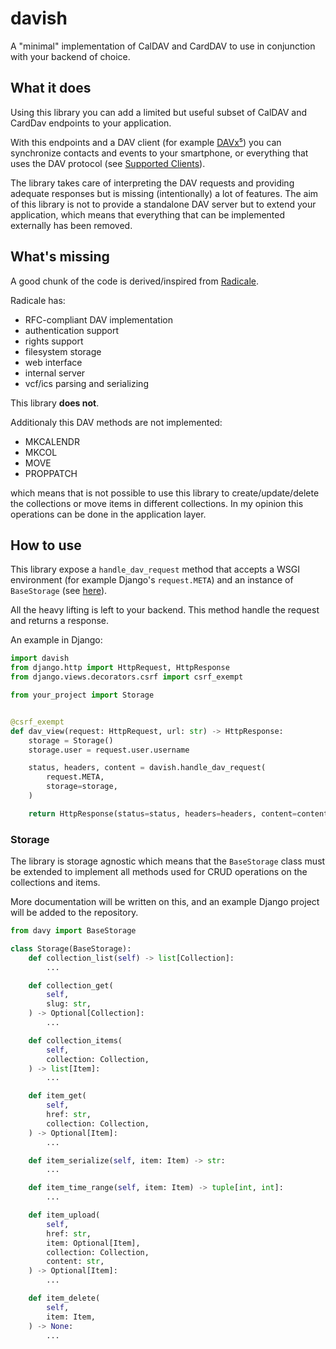 # davish

A "minimal" implementation of CalDAV and CardDAV to use in conjunction with your backend of choice.


## What it does

Using this library you can add a limited but useful subset of CalDAV and CardDav endpoints to your application.

With this endpoints and a DAV client (for example [DAVx⁵](https://www.davx5.com/)) you can synchronize contacts and events to your smartphone, or everything that uses the DAV protocol (see [Supported Clients](#supported-clients)).

The library takes care of interpreting the DAV requests and providing adequate responses but is missing (intentionally) a lot of features. 
The aim of this library is not to provide a standalone DAV server but to extend your application, which means that everything that can be implemented externally has been removed.


## What's missing

A good chunk of the code is derived/inspired from [Radicale](https://github.com/Kozea/Radicale/).

Radicale has:
 * RFC-compliant DAV implementation
 * authentication support
 * rights support
 * filesystem storage
 * web interface
 * internal server
 * vcf/ics parsing and serializing

This library **does not**.

Additionaly this DAV methods are not implemented:
 * MKCALENDR
 * MKCOL
 * MOVE
 * PROPPATCH

which means that is not possible to use this library to create/update/delete the collections or move items in different collections. In my opinion this operations can be done in the application layer.


## How to use
This library expose a `handle_dav_request` method that accepts a WSGI environment (for example Django's `request.META`) and an instance of `BaseStorage` (see [here](#storage)).

All the heavy lifting is left to your backend.
This method handle the request and returns a response.

An example in Django:

```python
import davish
from django.http import HttpRequest, HttpResponse
from django.views.decorators.csrf import csrf_exempt

from your_project import Storage


@csrf_exempt
def dav_view(request: HttpRequest, url: str) -> HttpResponse:
    storage = Storage()
    storage.user = request.user.username

    status, headers, content = davish.handle_dav_request(
        request.META,
        storage=storage,
    )

    return HttpResponse(status=status, headers=headers, content=content)
```


### Storage

The library is storage agnostic which means that the `BaseStorage` class must be extended to implement all methods used for CRUD operations on the collections and items.

More documentation will be written on this, and an example Django project will be added to the repository.

```python
from davy import BaseStorage

class Storage(BaseStorage):
    def collection_list(self) -> list[Collection]:
        ...

    def collection_get(
        self,
        slug: str,
    ) -> Optional[Collection]:
        ...

    def collection_items(
        self,
        collection: Collection,
    ) -> list[Item]:
        ...

    def item_get(
        self,
        href: str,
        collection: Collection,
    ) -> Optional[Item]:
        ...

    def item_serialize(self, item: Item) -> str:
        ...

    def item_time_range(self, item: Item) -> tuple[int, int]:
        ...

    def item_upload(
        self,
        href: str,
        item: Optional[Item],
        collection: Collection,
        content: str,
    ) -> Optional[Item]:
        ...

    def item_delete(
        self,
        item: Item,
    ) -> None:
        ...
```